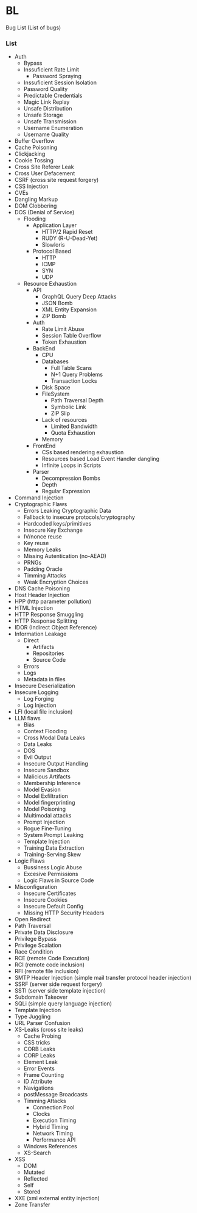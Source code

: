 # BL
Bug List (List of bugs)

### List

- Auth
  - Bypass
  - Inssuficient Rate Limit
    - Password Spraying
  - Inssuficient Session Isolation
  - Password Quality
  - Predictable Credentials
  - Magic Link Replay
  - Unsafe Distribution
  - Unsafe Storage
  - Unsafe Transmission
  - Username Enumeration
  - Username Quality
- Buffer Overflow
- Cache Poisoning
- Clickjacking
- Cookie Tossing
- Cross Site Referer Leak
- Cross User Defacement
- CSRF (cross site request forgery)
- CSS Injection
- CVEs
- Dangling Markup
- DOM Clobbering
- DOS (Denial of Service)
  - Flooding
    - Application Layer
      - HTTP/2 Rapid Reset
      - RUDY (R-U-Dead-Yet)
      - Slowloris
    - Protocol Based
      - HTTP
      - ICMP
      - SYN
      - UDP 
  - Resource Exhaustion
    - API
      - GraphQL Query Deep Attacks
      - JSON Bomb
      - XML Entity Expansion
      - ZIP Bomb
    - Auth
      - Rate Limit Abuse
      - Session Table Overflow
      - Token Exhaustion
    - BackEnd
      - CPU
      - Databases
        - Full Table Scans
        - N+1 Query Problems
        - Transaction Locks
      - Disk Space
      - FileSystem
        - Path Traversal Depth
        - Symbolic Link
        - ZIP Slip
      - Lack of resources
        - Limited Bandwidth
        - Quota Exhaustion
      - Memory
    - FrontEnd
      - CSs based rendering exhaustion
      - Resources based Load Event Handler dangling 
      - Infinite Loops in Scripts
    - Parser
      - Decompression Bombs
      - Depth 
      - Regular Expression
- Command Injection
- Cryptographic Flaws
  - Errors Leaking Cryptographic Data
  - Fallback to insecure protocols/cryptography
  - Hardcoded keys/primitives
  - Insecure Key Exchange
  - IV/nonce reuse
  - Key reuse
  - Memory Leaks
  - Missing Autentication (no-AEAD)
  - PRNGs
  - Padding Oracle
  - Timming Attacks
  - Weak Encryption Choices
- DNS Cache Poisoning
- Host Header Injection
- HPP (http parameter pollution)
- HTML Injection
- HTTP Response Smuggling
- HTTP Response Splitting
- IDOR (Indirect Object Reference)
- Information Leakage
  - Direct
    - Artifacts
    - Repositories
    - Source Code
  - Errors
  - Logs 
  - Metadata in files
- Insecure Deserialization
- Insecure Logging
  - Log Forging
  - Log Injection
- LFI (local file inclusion)
- LLM flaws
  - Bias
  - Context Flooding
  - Cross Modal Data Leaks
  - Data Leaks
  - DOS
  - Evil Output
  - Insecure Output Handling
  - Insecure Sandbox
  - Malicious Artifacts
  - Membership Inference
  - Model Evasion
  - Model Exfiltration
  - Model fingerprinting
  - Model Poisoning
  - Multimodal attacks
  - Prompt Injection
  - Rogue Fine-Tuning
  - System Prompt Leaking
  - Template Injection
  - Training Data Extraction
  - Training-Serving Skew
- Logic Flaws
  - Bussiness Logic Abuse
  - Excesive Permissions
  - Logic Flaws in Source Code
- Misconfiguration
  - Insecure Certificates
  - Insecure Cookies
  - Insecure Default Config
  - Missing HTTP Security Headers
- Open Redirect
- Path Traversal
- Private Data Disclosure 
- Privilege Bypass
- Privilege Scalation
- Race Condition
- RCE (remote Code Execution)
- RCI (remote code inclusion)
- RFI (remote file inclusion)
- SMTP Header Injection (simple mail transfer protocol header injection)
- SSRF (server side request forgery)
- SSTI (server side template injection)
- Subdomain Takeover
- SQLi (simple query language injection)
- Template Injection
- Type Juggling
- URL Parser Confusion
- XS-Leaks (cross site leaks)
  - Cache Probing
  - CSS tricks
  - CORB Leaks
  - CORP Leaks
  - Element Leak
  - Error Events
  - Frame Counting
  - ID Attribute
  - Navigations
  - postMessage Broadcasts
  - Timming Attacks
    - Connection Pool
    - Clocks
    - Execution Timing
    - Hybrid Timing
    - Network Timing
    - Performance API
  - Windows References
  - XS-Search
- XSS
  - DOM
  - Mutated
  - Reflected
  - Self
  - Stored
- XXE (xml external entity injection)
- Zone Transfer

